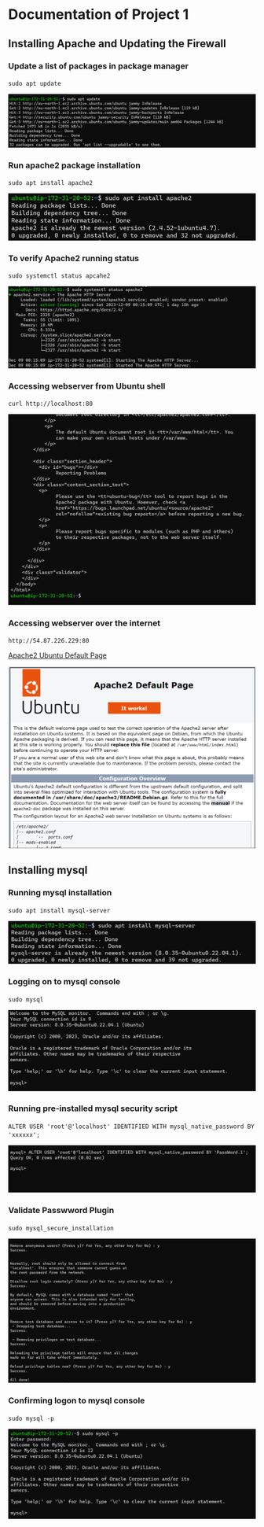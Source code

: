 # Documentation of Project 1

## Installing Apache and Updating the Firewall
### Update a list of packages in package manager
`sudo apt update`

![package update](./Images/sudo-apt-update.png)

### Run apache2 package installation
`sudo apt install apache2`

![apache2 installation](./Images/sudo-apt-install-apache2.png)

### To verify Apache2 running status
`sudo systemctl status apcahe2`

![apache status](./Images/sudo-systemctl-status-apache2.png)

### Accessing webserver from Ubuntu shell
`curl http://localhost:80`

![accessing webserver locally](./Images/webserver-from-ubuntu-shell.png)

### Accessing webserver over the internet
`http://54.87.226.229:80`

[Apache2 Ubuntu Default Page](http://http://16.16.68.188/)

![webserver over the internet](./Images/apache2-ubuntu-default-page.png)

## Installing mysql

### Running mysql installation
`sudo apt install mysql-server`

![installing mysql](./Images/installing-mysql.png)

### Logging on to mysql console

`sudo mysql`

![mysql console](./Images/mysql-console.png)

### Running pre-installed mysql security script

`ALTER USER 'root'@'localhost' IDENTIFIED WITH mysql_native_password BY 'xxxxxx';`

![security script](./Images/running-security-script.png)

### Validate Passwword Plugin

`sudo mysql_secure_installation`

![validate password plugin](./Images/validate-password-plugin.png)

### Confirming logon to mysql console

`sudo mysql -p`

![logon confirmation](./Images/confirming-logon-to-mysql.png)
